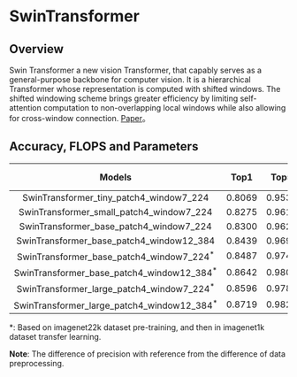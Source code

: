# SwinTransformer

## Overview
Swin Transformer a new vision Transformer, that capably serves as a general-purpose backbone for computer vision. It is a hierarchical Transformer whose representation is computed with shifted windows. The shifted windowing scheme brings greater efficiency by limiting self-attention computation to non-overlapping local windows while also allowing for cross-window connection. [Paper](https://arxiv.org/abs/2103.14030)。


## Accuracy, FLOPS and Parameters

| Models           | Top1 | Top5 | Reference<br>top1 | Reference<br>top5 | FLOPS<br>(G) | Params<br>(M) |
|:--:|:--:|:--:|:--:|:--:|:--:|:--:|
| SwinTransformer_tiny_patch4_window7_224    | 0.8069 | 0.9534 | 0.812 | 0.955 | 4.5  | 28   |
| SwinTransformer_small_patch4_window7_224   | 0.8275 | 0.9613 | 0.832 | 0.962 | 8.7  | 50   |
| SwinTransformer_base_patch4_window7_224    | 0.8300 | 0.9626 | 0.835 | 0.965 | 15.4 | 88   |
| SwinTransformer_base_patch4_window12_384   | 0.8439 | 0.9693 | 0.845 | 0.970 | 47.1 | 88   |
| SwinTransformer_base_patch4_window7_224<sup>*</sup>    | 0.8487 | 0.9746 | 0.852 | 0.975 | 15.4 | 88   |
| SwinTransformer_base_patch4_window12_384<sup>*</sup>   | 0.8642 | 0.9807 | 0.864 | 0.980 | 47.1 | 88   |
| SwinTransformer_large_patch4_window7_224<sup>*</sup>   | 0.8596 | 0.9783 | 0.863 | 0.979 | 34.5 | 197  |
| SwinTransformer_large_patch4_window12_384<sup>*</sup>  | 0.8719 | 0.9823 | 0.873 | 0.982 | 103.9 | 197 |

*: Based on imagenet22k dataset pre-training, and then in imagenet1k dataset transfer learning.

**Note**: The difference of precision with reference from the difference of data preprocessing.
